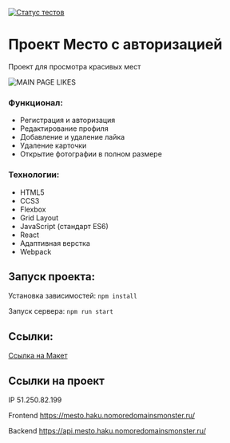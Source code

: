 [![Статус тестов](../../actions/workflows/tests.yml/badge.svg)](../../actions/workflows/tests.yml)

# Проект Место с авторизацией

Проект для просмотра красивых мест

![MAIN PAGE LIKES](https://github.com/wakeuphaku/mesto-react/assets/125159427/b700bafe-468b-4b43-bb1d-298e6dbb831c)

### Функционал:
+ Регистрация и авторизация
+ Редактирование профиля
+ Добавление и удаление лайка
+ Удаление карточки
+ Открытие фотографии в полном размере

### Технологии:
+ HTML5
+ CCS3
+ Flexbox
+ Grid Layout
+ JavaScript (стандарт ES6)
+ React
+ Адаптивная верстка
+ Webpack

## Запуск проекта:
Установка зависимостей: `npm install`

Запуск сервера: `npm run start`

## Ссылки:
[Ссылка на Макет](https://www.figma.com/file/2cn9N9jSkmxD84oJik7xL7/JavaScript.-Sprint-4?node-id=0%3A1)

## Ссылки на проект

IP 51.250.82.199

Frontend https://mesto.haku.nomoredomainsmonster.ru/

Backend https://api.mesto.haku.nomoredomainsmonster.ru/
